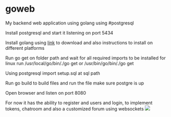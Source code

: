 # goweb

My backend web application using golang using #postgresql

Install postgresql and start it listening on port 5434

Install golang using <a href="https://golang.org/dl/">link</a> to download and also instructions to install on different platforms

Run go get on folder path and wait for all required imports to be installed for linux run /usr/local/go/bin/./go get or /usr/bin/go/bin/./go get

Using postgresql import setup.sql at sql path

Run go build to build files and run the file make sure postgre is up

Open browser and listen on port 8080

For now it has the ability to register and users and login, to implement tokens, chatroom and also a customized forum using websockets
<img src="https://github.com/UMichael/goweb/raw/master/template/b3a5951e-dce6-4523-abe5-aeb278b27b92.png"/>
